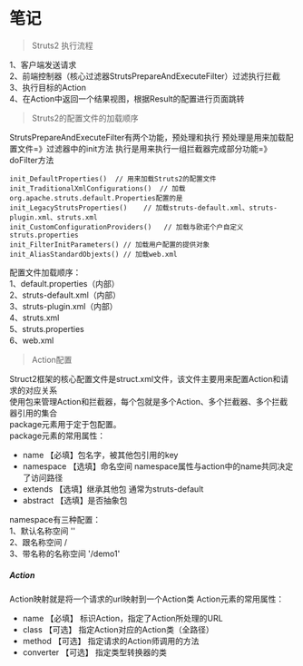 # 笔记
>Struts2 执行流程

1、客户端发送请求  
2、前端控制器（核心过滤器StrutsPrepareAndExecuteFilter）过滤执行拦截  
3、执行目标的Action  
4、在Action中返回一个结果视图，根据Result的配置进行页面跳转  

> Struts2的配置文件的加载顺序  

StrutsPrepareAndExecuteFilter有两个功能，预处理和执行
预处理是用来加载配置文件=》过滤器中的init方法
执行是用来执行一组拦截器完成部分功能=》doFilter方法

```
init_DefaultProperties()  // 用来加载Struts2的配置文件
init_TraditionalXmlConfigurations()  // 加载org.apache.struts.default.Properties配置的是
init_LegacyStrutsProperties()	 // 加载struts-default.xml、struts-plugin.xml、struts.xml
init_CustomConfigurationProviders()   // 加载与欧诺个户自定义struts.properties
init_FilterInitParameters()	// 加载用户配置的提供对象
init_AliasStandardObjexts()	// 加载web.xml
```
配置文件加载顺序：  
1、default.properties（内部）  
2、struts-default.xml（内部）  
3、struts-plugin.xml（内部）  
4、struts.xml  
5、struts.properties  
6、web.xml  

> Action配置

Struct2框架的核心配置文件是struct.xml文件，该文件主要用来配置Action和请求的对应关系  
使用包来管理Action和拦截器，每个包就是多个Action、多个拦截器、多个拦截器引用的集合  
package元素用于定于包配置。  
package元素的常用属性：
* name		【必填】包名字，被其他包引用的key
* namespace	【选填】命名空间	namespace属性与action中的name共同决定了访问路径
* extends	【选填】继承其他包 通常为struts-default
* abstract	【选填】是否抽象包

namespace有三种配置：  
1、默认名称空间	''  
2、跟名称空间		/  
3、带名称的名称空间	'/demo1'  

##### Action  
Action映射就是将一个请求的url映射到一个Action类
Action元素的常用属性：  
* name		【必填】 标识Action，指定了Action所处理的URL
* class 		【可选】 指定Action对应的Action类（全路径）
* method		【可选】 指定请求的Action师调用的方法
* converter	【可选】 指定类型转换器的类













